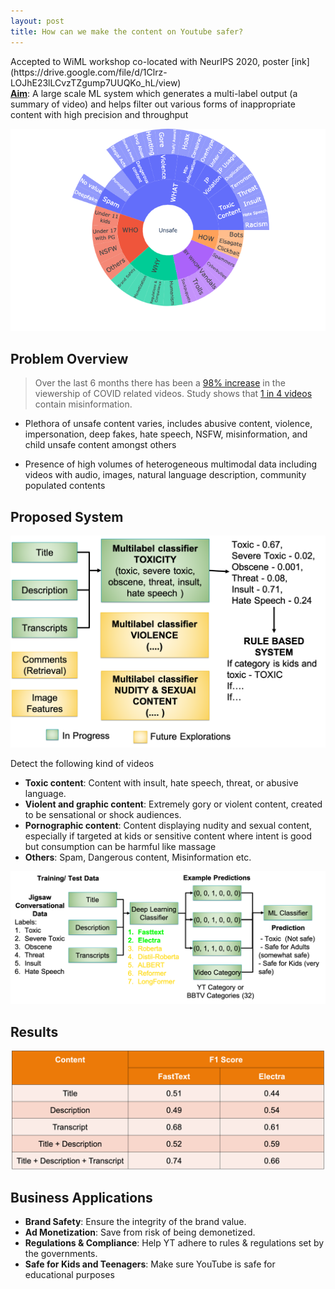 ```yaml
---
layout: post
title: How can we make the content on Youtube safer?
---
```



<div class="message">
  Accepted to WiML workshop co-located with NeurIPS 2020, poster [ink](https://drive.google.com/file/d/1Clrz-LOJhE23lLCvzTZgump7UUQKo_hL/view)
</div>

<div class="message">
<b><u>Aim</u></b>: A large scale ML system which generates a multi-label output (a summary of video) and helps filter out various forms of inappropriate content with high precision and throughput
</div>

![placeholder](../images/what_is_unsafe.png "What is Unsafe")

## Problem Overview

> Over the last 6 months there has been a <a href="https://www.business-standard.com/article/technology/youtube-sees-surge-in-subscriber-base-views-due-to-covid-19-lockdown-120042100710_1.html">98% increase</a> in the viewership of COVID related videos. Study shows that <a href="https://www.sciencedaily.com/releases/2020/05/200513200408.htm">1 in 4 videos</a> contain misinformation.

- Plethora of unsafe content varies, includes abusive content, violence, impersonation, deep fakes, hate speech, NSFW, misinformation, and child unsafe content amongst others

- Presence of high volumes of heterogeneous multimodal data including videos with audio, images, natural language description, community populated contents 



## Proposed System

![placeholder](../images/proposed_system.png "Proposed System")

Detect the following kind of videos

- **Toxic content**: Content with insult, hate speech, threat, or abusive language.
- **Violent and graphic content**: Extremely gory or violent content, created to be sensational or shock audiences. 
- **Pornographic content**: Content displaying nudity and sexual content, especially if targeted at kids or sensitive content where intent is good but consumption can be harmful like massage
- **Others**: Spam, Dangerous content, Misinformation etc. 

<img src="../images/detailed_system.png" alt="Detailed system" width="1200"/>

## Results

<center>
<img src="../images/results.png" alt="Detailed system" width="500"/>
</center>


## Business Applications

- **Brand Safety**: Ensure the integrity of the brand value. 
- **Ad Monetization**: Save from  risk of being demonetized. 
- **Regulations & Compliance**: Help YT adhere to rules & regulations set by the governments.
- **Safe for Kids and Teenagers**: Make sure YouTube is safe for educational purposes

